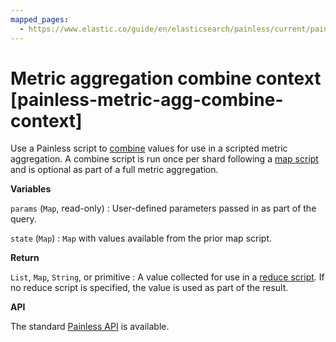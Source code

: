 ```yaml
---
mapped_pages:
  - https://www.elastic.co/guide/en/elasticsearch/painless/current/painless-metric-agg-combine-context.html
---
```


# Metric aggregation combine context [painless-metric-agg-combine-context]

Use a Painless script to [combine](/reference/aggregations/search-aggregations-metrics-scripted-metric-aggregation.md) values for use in a scripted metric aggregation. A combine script is run once per shard following a [map script](/reference/scripting-languages/painless/painless-metric-agg-map-context.md) and is optional as part of a full metric aggregation.

**Variables**

`params` (`Map`, read-only)
:   User-defined parameters passed in as part of the query.

`state` (`Map`)
:   `Map` with values available from the prior map script.

**Return**

`List`, `Map`, `String`, or primitive
:   A value collected for use in a [reduce script](/reference/scripting-languages/painless/painless-metric-agg-reduce-context.md). If no reduce script is specified, the value is used as part of the result.

**API**

The standard [Painless API](https://www.elastic.co/guide/en/elasticsearch/painless/current/painless-api-reference-shared.html) is available.

